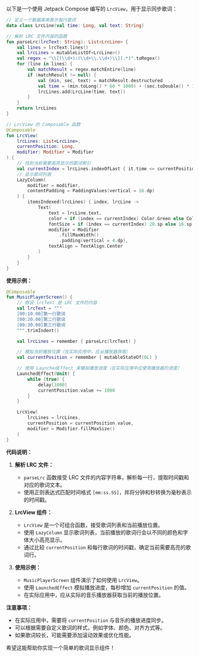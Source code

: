 以下是一个使用 Jetpack Compose 编写的 `LrcView`，用于显示同步歌词：

```kotlin
// 定义一个数据类来表示每行歌词
data class LrcLine(val time: Long, val text: String)

// 解析 LRC 文件内容的函数
fun parseLrc(lrcText: String): List<LrcLine> {
    val lines = lrcText.lines()
    val lrcLines = mutableListOf<LrcLine>()
    val regex = "\\[(\\d+):(\\d+\\.\\d+)\\](.*)".toRegex()
    for (line in lines) {
        val matchResult = regex.matchEntire(line)
        if (matchResult != null) {
            val (min, sec, text) = matchResult.destructured
            val time = (min.toLong() * 60 * 1000) + (sec.toDouble() * 1000).toLong()
            lrcLines.add(LrcLine(time, text))
        }
    }
    return lrcLines
}

// LrcView 的 Composable 函数
@Composable
fun LrcView(
    lrcLines: List<LrcLine>,
    currentPosition: Long,
    modifier: Modifier = Modifier
) {
    // 找到当前需要高亮显示的歌词索引
    val currentIndex = lrcLines.indexOfLast { it.time <= currentPosition }
    // 显示歌词列表
    LazyColumn(
        modifier = modifier,
        contentPadding = PaddingValues(vertical = 16.dp)
    ) {
        itemsIndexed(lrcLines) { index, lrcLine ->
            Text(
                text = lrcLine.text,
                color = if (index == currentIndex) Color.Green else Color.White,
                fontSize = if (index == currentIndex) 20.sp else 16.sp,
                modifier = Modifier
                    .fillMaxWidth()
                    .padding(vertical = 4.dp),
                textAlign = TextAlign.Center
            )
        }
    }
}
```

**使用示例：**

```kotlin
@Composable
fun MusicPlayerScreen() {
    // 假设 lrcText 是 LRC 文件的内容
    val lrcText = """
    [00:10.00]第一行歌词
    [00:20.00]第二行歌词
    [00:30.00]第三行歌词
    """.trimIndent()

    val lrcLines = remember { parseLrc(lrcText) }

    // 模拟当前播放位置（在实际应用中，应从播放器获取）
    val currentPosition = remember { mutableStateOf(0L) }

    // 使用 LaunchedEffect 来模拟播放进度（在实际应用中应使用播放器的进度）
    LaunchedEffect(Unit) {
        while (true) {
            delay(1000)
            currentPosition.value += 1000
        }
    }

    LrcView(
        lrcLines = lrcLines,
        currentPosition = currentPosition.value,
        modifier = Modifier.fillMaxSize()
    )
}
```

**代码说明：**

1. **解析 LRC 文件：**
   - `parseLrc` 函数接受 LRC 文件的内容字符串，解析每一行，提取时间戳和对应的歌词文本。
   - 使用正则表达式匹配时间格式 `[mm:ss.SS]`，并将分钟和秒转换为毫秒表示的时间戳。

2. **LrcView 组件：**
   - `LrcView` 是一个可组合函数，接受歌词列表和当前播放位置。
   - 使用 `LazyColumn` 显示歌词列表，当前播放的歌词行会以不同的颜色和字体大小高亮显示。
   - 通过比较 `currentPosition` 和每行歌词的时间戳，确定当前需要高亮的歌词行。

3. **使用示例：**
   - `MusicPlayerScreen` 组件演示了如何使用 `LrcView`。
   - 使用 `LaunchedEffect` 模拟播放进度，每秒增加 `currentPosition` 的值。
   - 在实际应用中，应从实际的音乐播放器获取当前的播放位置。

**注意事项：**

- 在实际应用中，需要将 `currentPosition` 与音乐的播放进度同步。
- 可以根据需要自定义歌词的样式，例如字体、颜色、对齐方式等。
- 如果歌词较长，可能需要添加滚动效果或优化性能。

希望这能帮助你实现一个简单的歌词显示组件！
